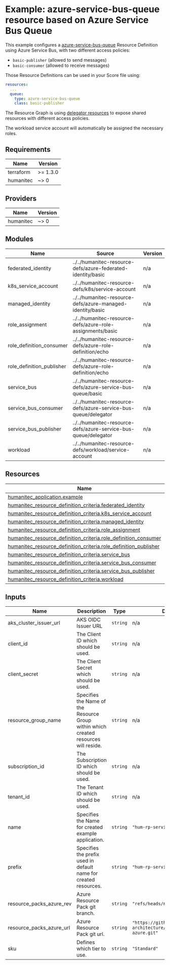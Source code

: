 # Example: azure-service-bus-queue resource based on Azure Service Bus Queue

This example configures a [azure-service-bus-queue](https://developer.humanitec.com/platform-orchestrator/reference/resource-types/#azure-service-bus-queue) Resource Definition using Azure Service Bus, with two different access policies:

* `basic-publisher` (allowed to send messages)
* `basic-consumer` (allowed to receive messages)

Those Resource Definitions can be used in your Score file using:

```yaml
resources:
  ...
  queue:
    type: azure-service-bus-queue
    class: basic-publisher
```

The Resource Graph is using [delegator resources](https://developer.humanitec.com/platform-orchestrator/examples/resource-graph-patterns/#delegator-resource) to expose shared resources with different access policies.

The workload service account will automatically be assigned the necessary roles.

<!-- BEGIN_TF_DOCS -->
## Requirements

| Name | Version |
|------|---------|
| terraform | >= 1.3.0 |
| humanitec | ~> 0 |

## Providers

| Name | Version |
|------|---------|
| humanitec | ~> 0 |

## Modules

| Name | Source | Version |
|------|--------|---------|
| federated\_identity | ../../humanitec-resource-defs/azure-federated-identity/basic | n/a |
| k8s\_service\_account | ../../humanitec-resource-defs/k8s/service-account | n/a |
| managed\_identity | ../../humanitec-resource-defs/azure-managed-identity/basic | n/a |
| role\_assignment | ../../humanitec-resource-defs/azure-role-assignments/basic | n/a |
| role\_definition\_consumer | ../../humanitec-resource-defs/azure-role-definition/echo | n/a |
| role\_definition\_publisher | ../../humanitec-resource-defs/azure-role-definition/echo | n/a |
| service\_bus | ../../humanitec-resource-defs/azure-service-bus-queue/basic | n/a |
| service\_bus\_consumer | ../../humanitec-resource-defs/azure-service-bus-queue/delegator | n/a |
| service\_bus\_publisher | ../../humanitec-resource-defs/azure-service-bus-queue/delegator | n/a |
| workload | ../../humanitec-resource-defs/workload/service-account | n/a |

## Resources

| Name | Type |
|------|------|
| [humanitec_application.example](https://registry.terraform.io/providers/humanitec/humanitec/latest/docs/resources/application) | resource |
| [humanitec_resource_definition_criteria.federated_identity](https://registry.terraform.io/providers/humanitec/humanitec/latest/docs/resources/resource_definition_criteria) | resource |
| [humanitec_resource_definition_criteria.k8s_service_account](https://registry.terraform.io/providers/humanitec/humanitec/latest/docs/resources/resource_definition_criteria) | resource |
| [humanitec_resource_definition_criteria.managed_identity](https://registry.terraform.io/providers/humanitec/humanitec/latest/docs/resources/resource_definition_criteria) | resource |
| [humanitec_resource_definition_criteria.role_assignment](https://registry.terraform.io/providers/humanitec/humanitec/latest/docs/resources/resource_definition_criteria) | resource |
| [humanitec_resource_definition_criteria.role_definition_consumer](https://registry.terraform.io/providers/humanitec/humanitec/latest/docs/resources/resource_definition_criteria) | resource |
| [humanitec_resource_definition_criteria.role_definition_publisher](https://registry.terraform.io/providers/humanitec/humanitec/latest/docs/resources/resource_definition_criteria) | resource |
| [humanitec_resource_definition_criteria.service_bus](https://registry.terraform.io/providers/humanitec/humanitec/latest/docs/resources/resource_definition_criteria) | resource |
| [humanitec_resource_definition_criteria.service_bus_consumer](https://registry.terraform.io/providers/humanitec/humanitec/latest/docs/resources/resource_definition_criteria) | resource |
| [humanitec_resource_definition_criteria.service_bus_publisher](https://registry.terraform.io/providers/humanitec/humanitec/latest/docs/resources/resource_definition_criteria) | resource |
| [humanitec_resource_definition_criteria.workload](https://registry.terraform.io/providers/humanitec/humanitec/latest/docs/resources/resource_definition_criteria) | resource |

## Inputs

| Name | Description | Type | Default | Required |
|------|-------------|------|---------|:--------:|
| aks\_cluster\_issuer\_url | AKS OIDC Issuer URL | `string` | n/a | yes |
| client\_id | The Client ID which should be used. | `string` | n/a | yes |
| client\_secret | The Client Secret which should be used. | `string` | n/a | yes |
| resource\_group\_name | Specifies the Name of the Resource Group within which created resources will reside. | `string` | n/a | yes |
| subscription\_id | The Subscription ID which should be used. | `string` | n/a | yes |
| tenant\_id | The Tenant ID which should be used. | `string` | n/a | yes |
| name | Specifies the Name for created example application. | `string` | `"hum-rp-service-bus-example"` | no |
| prefix | Specifies the prefix used in default name for created resources. | `string` | `"hum-rp-service-bus-ex-"` | no |
| resource\_packs\_azure\_rev | Azure Resource Pack git branch. | `string` | `"refs/heads/main"` | no |
| resource\_packs\_azure\_url | Azure Resource Pack git url. | `string` | `"https://github.com/humanitec-architecture/resource-packs-azure.git"` | no |
| sku | Defines which tier to use. | `string` | `"Standard"` | no |
<!-- END_TF_DOCS -->